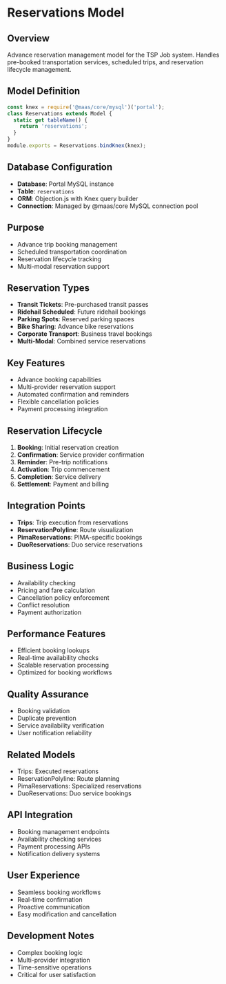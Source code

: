 # Reservations Model

## Overview
Advance reservation management model for the TSP Job system. Handles pre-booked transportation services, scheduled trips, and reservation lifecycle management.

## Model Definition
```javascript
const knex = require('@maas/core/mysql')('portal');
class Reservations extends Model {
  static get tableName() {
    return 'reservations';
  }
}
module.exports = Reservations.bindKnex(knex);
```

## Database Configuration
- **Database**: Portal MySQL instance
- **Table**: `reservations`
- **ORM**: Objection.js with Knex query builder
- **Connection**: Managed by @maas/core MySQL connection pool

## Purpose
- Advance trip booking management
- Scheduled transportation coordination
- Reservation lifecycle tracking
- Multi-modal reservation support

## Reservation Types
- **Transit Tickets**: Pre-purchased transit passes
- **Ridehail Scheduled**: Future ridehail bookings
- **Parking Spots**: Reserved parking spaces
- **Bike Sharing**: Advance bike reservations
- **Corporate Transport**: Business travel bookings
- **Multi-Modal**: Combined service reservations

## Key Features
- Advance booking capabilities
- Multi-provider reservation support
- Automated confirmation and reminders
- Flexible cancellation policies
- Payment processing integration

## Reservation Lifecycle
1. **Booking**: Initial reservation creation
2. **Confirmation**: Service provider confirmation
3. **Reminder**: Pre-trip notifications
4. **Activation**: Trip commencement
5. **Completion**: Service delivery
6. **Settlement**: Payment and billing

## Integration Points
- **Trips**: Trip execution from reservations
- **ReservationPolyline**: Route visualization
- **PimaReservations**: PIMA-specific bookings
- **DuoReservations**: Duo service reservations

## Business Logic
- Availability checking
- Pricing and fare calculation
- Cancellation policy enforcement
- Conflict resolution
- Payment authorization

## Performance Features
- Efficient booking lookups
- Real-time availability checks
- Scalable reservation processing
- Optimized for booking workflows

## Quality Assurance
- Booking validation
- Duplicate prevention
- Service availability verification
- User notification reliability

## Related Models
- Trips: Executed reservations
- ReservationPolyline: Route planning
- PimaReservations: Specialized reservations
- DuoReservations: Duo service bookings

## API Integration
- Booking management endpoints
- Availability checking services
- Payment processing APIs
- Notification delivery systems

## User Experience
- Seamless booking workflows
- Real-time confirmation
- Proactive communication
- Easy modification and cancellation

## Development Notes
- Complex booking logic
- Multi-provider integration
- Time-sensitive operations
- Critical for user satisfaction